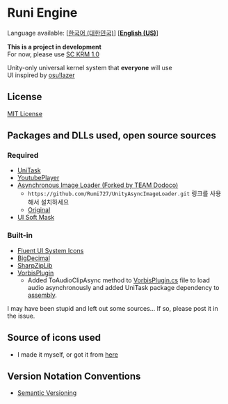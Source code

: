 # Runi Engine

Language available: \[[한국어 (대한민국)](README.md)\] \[[**English (US)**](README-EN.md)\]  

**This is a project in development**  
For now, please use [SC KRM 1.0](https://github.com/SimsimhanChobo/SC-KRM-1.0/)

Unity-only universal kernel system that **everyone** will use  
UI inspired by [osu!lazer](https://github.com/ppy/osu)

## License

[MIT License](https://opensource.org/licenses/MIT)

## Packages and DLLs used, open source sources

### Required
- [UniTask](https://github.com/Cysharp/UniTask)
- [YoutubePlayer](https://github.com/iBicha/UnityYoutubePlayer)
- [Asynchronous Image Loader (Forked by TEAM Dodoco)](https://github.com/Rumi727/UnityAsyncImageLoader)
  - ``https://github.com/Rumi727/UnityAsyncImageLoader.git`` 링크를 사용해서 설치하세요
  - [Original](https://github.com/Looooong/UnityAsyncImageLoader)
- [UI Soft Mask](https://github.com/mob-sakai/SoftMaskForUGUI)
### Built-in
- [Fluent UI System Icons](https://github.com/microsoft/fluentui-system-icons)
- [BigDecimal](https://github.com/AdamWhiteHat/BigDecimal)
- [SharpZipLib](https://github.com/icsharpcode/SharpZipLib)
- [VorbisPlugin](https://github.com/gindemit/unity-project-vorbis)
  - Added ToAudioClipAsync method to [VorbisPlugin.cs](Packages/com.teamdodoco.runiengine/Packages/VorbisPlugin/Impl/src/VorbisPlugin.cs) file to load audio asynchronously and added UniTask package dependency to [assembly](Packages/com.teamdodoco.runiengine/Packages/VorbisPlugin/Impl/VorbisPluginImpl.asmdef).

I may have been stupid and left out some sources...
If so, please post it in the issue.

## Source of icons used

- I made it myself, or got it from [here](https://github.com/microsoft/fluentui-system-icons)

## Version Notation Conventions

- [Semantic Versioning](https://semver.org/)
